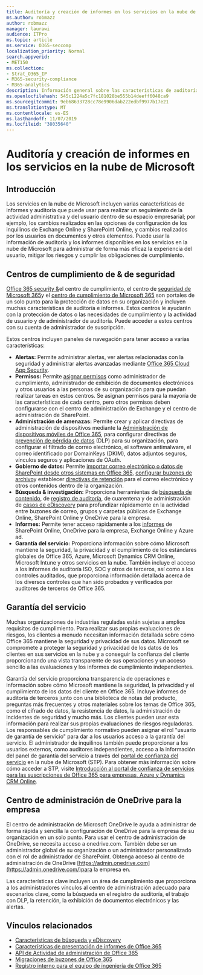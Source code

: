 ```yaml
---
title: Auditoría y creación de informes en los servicios en la nube de Microsoft
ms.author: robmazz
author: robmazz
manager: laurawi
audience: ITPro
ms.topic: article
ms.service: O365-seccomp
localization_priority: Normal
search.appverid:
- MET150
ms.collection:
- Strat_O365_IP
- M365-security-compliance
- M365-analytics
description: Información general sobre las características de auditoría e informes de Office 365, Microsoft 365 y Service Assurance.
ms.openlocfilehash: 545c1224a5c7fc181028be555b14deeff6048ca9
ms.sourcegitcommit: 9eb68633728cc78e9906dab222edbf9977b17e21
ms.translationtype: MT
ms.contentlocale: es-ES
ms.lasthandoff: 11/07/2019
ms.locfileid: "38035640"
---
```

# <a name="auditing-and-reporting-in-microsoft-cloud-services"></a>Auditoría y creación de informes en los servicios en la nube de Microsoft

## <a name="introduction"></a>Introducción

Los servicios en la nube de Microsoft incluyen varias características de informes y auditoría que puede usar para realizar un seguimiento de la actividad administrativa y del usuario dentro de su espacio empresarial; por ejemplo, los cambios realizados en las opciones de configuración de los inquilinos de Exchange Online y SharePoint Online, y cambios realizados por los usuarios en documentos y otros elementos. Puede usar la información de auditoría y los informes disponibles en los servicios en la nube de Microsoft para administrar de forma más eficaz la experiencia del usuario, mitigar los riesgos y cumplir las obligaciones de cumplimiento.

## <a name="security--compliance-centers"></a>Centros de cumplimiento de & de seguridad

[Office 365 security &](https://protection.office.com)el centro de cumplimiento, el centro de [seguridad de Microsoft 365](https://security.microsoft.com)y el [centro de cumplimiento de Microsoft 365](https://compliance.microsoft.com) son portales de un solo punto para la protección de datos en su organización y incluyen muchas características de auditoría e informes. Estos centros le ayudarán con la protección de datos o las necesidades de cumplimiento y la actividad de usuario y de administrador de auditoría. Puede acceder a estos centros con su cuenta de administrador de suscripción.

Estos centros incluyen paneles de navegación para tener acceso a varias características:

- **Alertas:** Permite administrar alertas, ver alertas relacionadas con la seguridad y administrar alertas avanzadas mediante [Office 365 Cloud App Security](https://docs.microsoft.com/cloud-app-security/what-is-cloud-app-security).
- **Permisos:** Permite [asignar permisos](https://support.office.com/article/Give-users-access-to-the-Office-365-Security-Compliance-Center-2cfce2c8-20c5-47f9-afc4-24b059c1bd76) como administrador de cumplimiento, administrador de exhibición de documentos electrónicos y otros usuarios a las personas de su organización para que puedan realizar tareas en estos centros. Se asignan permisos para la mayoría de las características de cada centro, pero otros permisos deben configurarse con el centro de administración de Exchange y el centro de administración de SharePoint.
- **Administración de amenazas:** Permite crear y aplicar directivas de administración de dispositivos mediante la [Administración de dispositivos móviles de Office 365](https://support.office.com/article/Overview-of-Mobile-Device-Management-for-Office-365-faa7d8e5-645d-4d59-839c-c8d4c1869e4a), para configurar directivas de [prevención de pérdida de datos](https://support.office.com/article/Overview-of-data-loss-prevention-policies-1966b2a7-d1e2-4d92-ab61-42efbb137f5e) (DLP) para su organización, para configurar el filtrado de correo electrónico, el software antimalware, el correo identificado por DomainKeys (DKIM), datos adjuntos seguros, vínculos seguros y aplicaciones de OAuth.
- **Gobierno de datos:** Permite [importar correo electrónico o datos de SharePoint desde otros sistemas en Office 365](https://support.office.com/article/Import-PST-files-or-SharePoint-data-to-Office-365-ba688e0a-0fcb-4bd7-8e57-2b669564ea84), [configurar buzones de archivo](https://support.office.com/article/Enable-archive-mailboxes-in-the-Office-365-Security-Compliance-Center-268a109e-7843-405b-bb3d-b9393b2342ce)y establecer [directivas de retención](https://docs.microsoft.com/microsoft-365/compliance/retention-policies) para el correo electrónico y otros contenidos dentro de la organización.
- **Búsqueda & investigación:** Proporciona herramientas de [búsqueda de contenido](https://support.office.com/article/Run-a-Content-Search-in-the-Office-365-Security-Compliance-Center-61852fd9-fe8a-4880-a339-cb19ed3bff4a), de [registro de auditoría](https://support.office.com/article/Search-the-audit-log-in-the-Office-365-Security-Compliance-Center-0d4d0f35-390b-4518-800e-0c7ec95e946c), de cuarentena y de administración de [casos de eDiscovery](https://support.office.com/article/Manage-eDiscovery-cases-in-the-Office-365-Security-Compliance-Center-edea80d6-20a7-40fb-b8c4-5e8c8395f6da) para profundizar rápidamente en la actividad entre buzones de correo, grupos y carpetas públicas de Exchange Online, SharePoint Online y OneDrive para la empresa.
- **Informes:** Permite tener acceso rápidamente a los [informes](https://support.office.com/article/Reports-in-the-Office-365-Security-Compliance-Center-7acd33ce-1ec8-49fb-b625-43bac7b58c5a) de SharePoint Online, OneDrive para la empresa, Exchange Online y Azure ad.
- **Garantía del servicio:** Proporciona información sobre cómo Microsoft mantiene la seguridad, la privacidad y el cumplimiento de los estándares globales de Office 365, Azure, Microsoft Dynamics CRM Online, Microsoft Intune y otros servicios en la nube. También incluye el acceso a los informes de auditoría ISO, SOC y otros de terceros, así como a los controles auditados, que proporciona información detallada acerca de los diversos controles que han sido probados y verificados por auditores de terceros de Office 365.

## <a name="service-assurance"></a>Garantía del servicio

Muchas organizaciones de industrias reguladas están sujetas a amplios requisitos de cumplimiento. Para realizar sus propias evaluaciones de riesgos, los clientes a menudo necesitan información detallada sobre cómo Office 365 mantiene la seguridad y privacidad de sus datos. Microsoft se compromete a proteger la seguridad y privacidad de los datos de los clientes en sus servicios en la nube y a conseguir la confianza del cliente proporcionando una vista transparente de sus operaciones y un acceso sencillo a las evaluaciones y los informes de cumplimiento independientes.

Garantía del servicio proporciona transparencia de operaciones e información sobre cómo Microsoft mantiene la seguridad, la privacidad y el cumplimiento de los datos del cliente en Office 365. Incluye informes de auditoría de terceros junto con una biblioteca de notas del producto, preguntas más frecuentes y otros materiales sobre los temas de Office 365, como el cifrado de datos, la resistencia de datos, la administración de incidentes de seguridad y mucho más. Los clientes pueden usar esta información para realizar sus propias evaluaciones de riesgos reguladoras. Los responsables de cumplimiento normativo pueden asignar el rol "usuario de garantía de servicio" para dar a los usuarios acceso a la garantía del servicio. El administrador de inquilinos también puede proporcionar a los usuarios externos, como auditores independientes, acceso a la información del panel de garantía del servicio a través del [portal de confianza del servicio](https://aka.ms/STP) en la nube de Microsoft (STP). Para obtener más información sobre cómo acceder a STP, visite [Introducción al portal de confianza de servicios para las suscripciones de Office 365 para empresas, Azure y Dynamics CRM Online](https://aka.ms/STPHelp).

## <a name="onedrive-for-business-admin-center"></a>Centro de administración de OneDrive para la empresa

El centro de administración de Microsoft OneDrive le ayuda a administrar de forma rápida y sencilla la configuración de OneDrive para la empresa de su organización en un solo punto. Para usar el centro de administración de OneDrive, se necesita acceso a onedrive.com. También debe ser un administrador global de su organización o un administrador personalizado con el rol de administrador de SharePoint. Obtenga acceso al centro de administración de OneDrive [https://admin.onedrive.com](https://admin.onedrive.com/)para la empresa en.

Las características clave incluyen un área de cumplimiento que proporciona a los administradores vínculos al centro de administración adecuado para escenarios clave, como la búsqueda en el registro de auditoría, el trabajo con DLP, la retención, la exhibición de documentos electrónicos y las alertas.

## <a name="related-links"></a>Vínculos relacionados

- [Características de búsqueda y eDiscovery](office-365-ediscovery-and-search-features.md)
- [Características de presentación de informes de Office 365](office-365-reporting-features.md)
- [API de Actividad de administración de Office 365](office-365-management-activity-api.md)
- [Migraciones de buzones de Office 365](office-365-mailbox-migrations.md)
- [Registro interno para el equipo de ingeniería de Office 365](office-365-internal-logging.md)